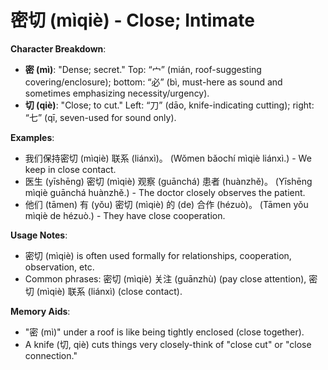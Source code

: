 # **密切 (mìqiè) - Close; Intimate**

**Character Breakdown**:  
- **密 (mì)**: "Dense; secret." Top: “宀” (mián, roof-suggesting covering/enclosure); bottom: “必” (bì, must-here as sound and sometimes emphasizing necessity/urgency).  
- **切 (qiè)**: "Close; to cut." Left: “刀” (dāo, knife-indicating cutting); right: “七” (qī, seven-used for sound only).

**Examples**:  
- 我们保持密切 (mìqiè) 联系 (liánxì)。 (Wǒmen bǎochí mìqiè liánxì.) - We keep in close contact.  
- 医生 (yīshēng) 密切 (mìqiè) 观察 (guānchá) 患者 (huànzhě)。 (Yīshēng mìqiè guānchá huànzhě.) - The doctor closely observes the patient.  
- 他们 (tāmen) 有 (yǒu) 密切 (mìqiè) 的 (de) 合作 (hézuò)。 (Tāmen yǒu mìqiè de hézuò.) - They have close cooperation.

**Usage Notes**:  
- 密切 (mìqiè) is often used formally for relationships, cooperation, observation, etc.  
- Common phrases: 密切 (mìqiè) 关注 (guānzhù) (pay close attention), 密切 (mìqiè) 联系 (liánxì) (close contact).

**Memory Aids**:  
- "密 (mì)" under a roof is like being tightly enclosed (close together).  
- A knife (切, qiè) cuts things very closely-think of "close cut" or "close connection."